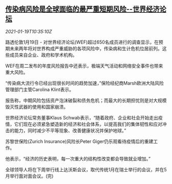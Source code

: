 <!--1611055394000-->
[传染病风险是全球面临的最严重短期风险--世界经济论坛](https://cn.reuters.com/article/wef-global-economy-risk-covid-0119-idCNKBS29O12O)
------

<div><i>2021-01-19T10:35:10Z</i></div><p>路透伦敦1月19日 - 对世界经济论坛(WEF)超过650名成员进行的调查显示，在预期未来两年将对世界构成严重威胁的各项风险中，传染病和生计危机位居前列。这些成员来自企业、政府和学术机构。</p><p>WEF在周二发布的年度风险报告中还表示，极端天气活动和网络安全事件也带来重大风险。</p><p>“传染病大流行令已经出现很长时间的趋势加速，”保险经纪商Marsh欧洲大陆风险管理部门主管Carolina Klint表示。</p><p>报告称，中期风险包括资产泡沫破裂和债务危机；而最大的长期担忧则是对大规模毁灭性武器的使用和国家崩溃。</p><p>世界经济论坛常务董事Klaus Schwab表示，“随着政府、企业和社会开始走出疫情，它们现在必须紧急塑造新的经济和社会体系，以提高我们的集体韧性和应对冲击的能力，同时减少不平等现象、改善健康状况并保护地球。”</p><p>苏黎世保险(Zurich Insurance)风险长Peter Giger仍乐观看待疫情后的重建工作。</p><p>他表示，“经济的历史表明，每一次重大的结构性改变都会导致就业增加。”</p><p>全球领导人将在下周举行线上达沃斯会议，取代传统1月在瑞士举行的会议，并在5月举行面对面会议。(完)</p>
